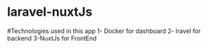 # laravel-nuxtJs
#Technologies used in this app
1- Docker for dashboard
2- lravel for backend 
3-NuxtJs for FrontEnd
